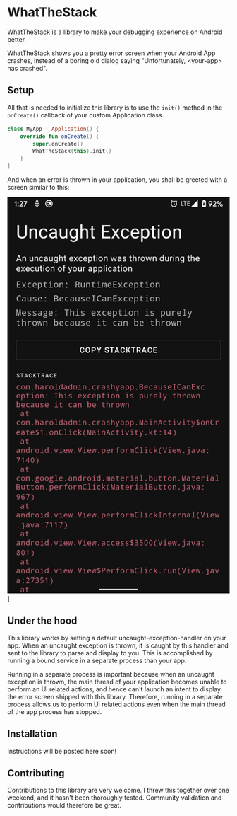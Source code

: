 # WhatTheStack

WhatTheStack is a library to make your debugging experience on Android better.

WhatTheStack shows you a pretty error screen when your Android App crashes, instead of a boring old dialog saying "Unfortunately, \<your-app\> has crashed".

## Setup

All that is needed to initialize this library is to use the `init()` method in the `onCreate()` callback of your custom Application class.

```kotlin
class MyApp : Application() {
    override fun onCreate() {
        super.onCreate()
        WhatTheStack(this).init()
    }
}
```

And when an error is thrown in your application, you shall be greeted with a screen similar to this:

![ScreenShot](media/screenshot.jpeg)]

## Under the hood

This library works by setting a default uncaught-exception-handler on your app. When an uncaught exception is thrown, it is caught by this handler and sent to the library to parse and display to you. This is accomplished by running a bound service in a separate process than your app.

Running in a separate process is important because when an uncaught exception is thrown, the main thread of your application becomes unable to perform an UI related actions, and hence can't launch an intent to display the error screen shipped with this library. Therefore, running in a separate process allows us to perform UI related actions even when the main thread of the app process has stopped.

## Installation

Instructions will be posted here soon!

## Contributing

Contributions to this library are very welcome. I threw this together over one weekend, and it hasn't been thoroughly tested. Community validation and contributions would therefore be great.